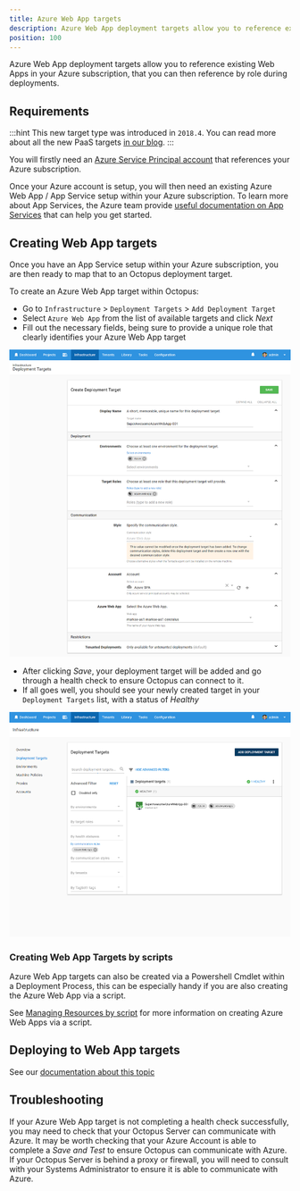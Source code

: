 ```yaml
---
title: Azure Web App targets
description: Azure Web App deployment targets allow you to reference existing Web Apps in your Azure subscription, that you can then reference by role during deployments.
position: 100
---
```


Azure Web App deployment targets allow you to reference existing Web Apps in your Azure subscription, that you can then reference by role during deployments.

## Requirements

:::hint
This new target type was introduced in `2018.4`. You can read more about all the new PaaS targets [in our blog](https://octopusdeploy.com/blog/paas-targets).
:::

You will firstly need an [Azure Service Principal account](/docs/infrastructure/azure/creating-an-azure-account/creating-an-azure-service-principal-account.md) that references your Azure subscription.

Once your Azure account is setup, you will then need an existing Azure Web App / App Service setup within your Azure subscription. To learn more about App Services, the Azure team provide [useful documentation on App Services](https://docs.microsoft.com/en-us/azure/app-service/) that can help you get started.

## Creating Web App targets

Once you have an App Service setup within your Azure subscription, you are then ready to map that to an Octopus deployment target.

To create an Azure Web App target within Octopus:

- Go to `Infrastructure` > `Deployment Targets` > `Add Deployment Target`
- Select `Azure Web App` from the list of available targets and click _Next_
- Fill out the necessary fields, being sure to provide a unique role that clearly identifies your Azure Web App target

![](create-azure-web-app-target.png "width=500")

- After clicking _Save_, your deployment target will be added and go through a health check to ensure Octopus can connect to it.
- If all goes well, you should see your newly created target in your `Deployment Targets` list, with a status of _Healthy_

![](deployment-targets-web-app-healthy.png "width=500")

### Creating Web App Targets by scripts

Azure Web App targets can also be created via a Powershell Cmdlet within a Deployment Process, this can be especially handy if you are also creating the Azure Web App via a script.

See [Managing Resources by script](/docs/infrastructure/managing-resources-using-scripts.md) for more information on creating Azure Web Apps via a script.

## Deploying to Web App targets

See our [documentation about this topic](/docs/deploying-applications/azure-deployments/deploying-a-package-to-an-azure-web-app/index.md)

## Troubleshooting

If your Azure Web App target is not completing a health check successfully, you may need to check that your Octopus Server can communicate with Azure. It may be worth checking that your Azure Account is able to complete a _Save and Test_ to ensure Octopus can communicate with Azure. If your Octopus Server is behind a proxy or firewall, you will need to consult with your Systems Administrator to ensure it is able to communicate with Azure.